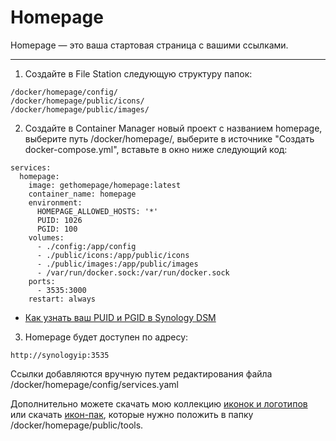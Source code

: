 # Homepage

Homepage — это ваша стартовая страница с вашими ссылками.

---

1. Создайте в File Station следующую структуру папок:

```
/docker/homepage/config/
/docker/homepage/public/icons/
/docker/homepage/public/images/
```

2. Создайте в Container Manager новый проект с названием homepage, выберите путь /docker/homepage/, выберите в источнике "Создать docker-compose.yml", вставьте в окно ниже следующий код:

```
services:
  homepage:
    image: gethomepage/homepage:latest
    container_name: homepage
    environment:
      HOMEPAGE_ALLOWED_HOSTS: '*'
      PUID: 1026
      PGID: 100
    volumes:
      - ./config:/app/config
      - ./public/icons:/app/public/icons
      - ./public/images:/app/public/images
      - /var/run/docker.sock:/var/run/docker.sock
    ports:
      - 3535:3000
    restart: always
```

* [Как узнать ваш PUID и PGID в Synology DSM](https://github.com/avenom/synology-docker-compose#puid)

3. Homepage будет доступен по адресу:

```
http://synologyip:3535
```

Ссылки добавляются вручную путем редактирования файла /docker/homepage/config/services.yaml

Дополнительно можете скачать мою коллекцию [иконок и логотипов](https://github.com/avenom/synology-docker-compose/tree/main/icons) или скачать [икон-пак](https://github.com/NX211/homer-icons), которые нужно положить в папку /docker/homepage/public/tools.